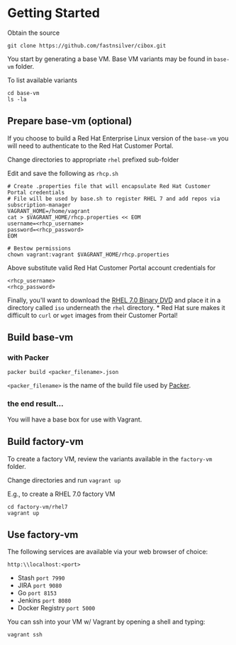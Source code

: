 # Getting Started

Obtain the source

    git clone https://github.com/fastnsilver/cibox.git
    
You start by generating a base VM.  Base VM variants may be found in `base-vm` folder.

To list available variants

    cd base-vm
    ls -la
    
    
## Prepare base-vm (optional)

If you choose to build a Red Hat Enterprise Linux version of the `base-vm` you will need to authenticate to the Red Hat Customer Portal.  

Change directories to appropriate `rhel` prefixed sub-folder

Edit and save the following as `rhcp.sh`

    # Create .properties file that will encapsulate Red Hat Customer Portal credentials
    # File will be used by base.sh to register RHEL 7 and add repos via subscription-manager
    VAGRANT_HOME=/home/vagrant
    cat > $VAGRANT_HOME/rhcp.properties << EOM
    username=<rhcp_username>
    password=<rhcp_password>
    EOM

    # Bestow permissions 
    chown vagrant:vagrant $VAGRANT_HOME/rhcp.properties

Above substitute valid Red Hat Customer Portal account credentials for

    <rhcp_username>
    <rhcp_password>

Finally, you'll want to download the [RHEL 7.0 Binary DVD](https://access.redhat.com/downloads/content/69/ver=/rhel---7/7.0/x86_64/product-downloads) and place it in a directory called `iso` underneath the `rhel` directory.
    * Red Hat sure makes it difficult to `curl` or `wget` images from their Customer Portal!


## Build base-vm

### with Packer

    packer build <packer_filename>.json

`<packer_filename>` is the name of the build file used by [Packer](http://www.packer.io/docs/command-line/introduction.html).

### the end result...
You will have a base box for use with Vagrant.


## Build factory-vm

To create a factory VM, review the variants available in the `factory-vm` folder.

Change directories and run `vagrant up`

E.g., to create a RHEL 7.0 factory VM

    cd factory-vm/rhel7
    vagrant up


## Use factory-vm

The following services are available via your web browser of choice:

    http:\\localhost:<port>

* Stash `port 7990`
* JIRA `port 9080`
* Go `port 8153`
* Jenkins `port 8080`
* Docker Registry `port 5000`

You can ssh into your VM w/ Vagrant by opening a shell and typing:

    vagrant ssh
